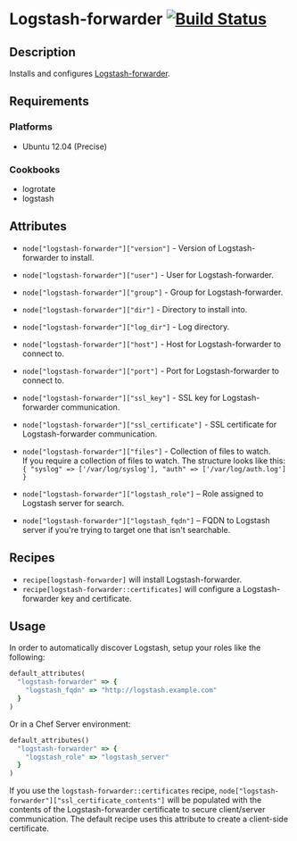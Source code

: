 # Logstash-forwarder [![Build Status](https://secure.travis-ci.org/hectcastro/chef-lumberjack.png?branch=master)](http://travis-ci.org/hectcastro/chef-lumberjack)

## Description

Installs and configures [Logstash-forwarder](https://github.com/elasticsearch/logstash-forwarder).

## Requirements

### Platforms

* Ubuntu 12.04 (Precise)

### Cookbooks

* logrotate
* logstash

## Attributes

* `node["logstash-forwarder"]["version"]` - Version of Logstash-forwarder to install.
* `node["logstash-forwarder"]["user"]` - User for Logstash-forwarder.
* `node["logstash-forwarder"]["group"]` - Group for Logstash-forwarder.
* `node["logstash-forwarder"]["dir"]` - Directory to install into.
* `node["logstash-forwarder"]["log_dir"]` - Log directory.
* `node["logstash-forwarder"]["host"]` - Host for Logstash-forwarder to connect to.
* `node["logstash-forwarder"]["port"]` - Port for Logstash-forwarder to connect to.
* `node["logstash-forwarder"]["ssl_key"]` - SSL key for Logstash-forwarder communication.
* `node["logstash-forwarder"]["ssl_certificate"]` - SSL certificate for Logstash-forwarder
  communication.
* `node["logstash-forwarder"]["files"]` - Collection of files to watch.<br>
If you require a collection of files to watch. The structure looks like this:<br>
`{ "syslog" => ['/var/log/syslog'], "auth" => ['/var/log/auth.log'] }`

* `node["logstash-forwarder"]["logstash_role"]` – Role assigned to Logstash server for search.
* `node["logstash-forwarder"]["logstash_fqdn"]` – FQDN to Logstash server if you're trying to
  target one that isn't searchable.




## Recipes

* `recipe[logstash-forwarder]` will install Logstash-forwarder.
* `recipe[logstash-forwarder::certificates]` will configure a Logstash-forwarder key and
  certificate.

## Usage

In order to automatically discover Logstash, setup your roles like the
following:

```ruby
default_attributes(
  "logstash-forwarder" => {
    "logstash_fqdn" => "http://logstash.example.com"
  }
)
```

Or in a Chef Server environment:

```ruby
default_attributes()
  "logstash-forwarder" => {
    "logstash_role" => "logstash_server"
  }
)
```

If you use the `logstash-forwarder::certificates` recipe, `node["logstash-forwarder"]["ssl_certificate_contents"]`
will be populated with the contents of the Logstash-forwarder certificate to
secure client/server communication.  The default recipe uses this attribute to
create a client-side certificate.
